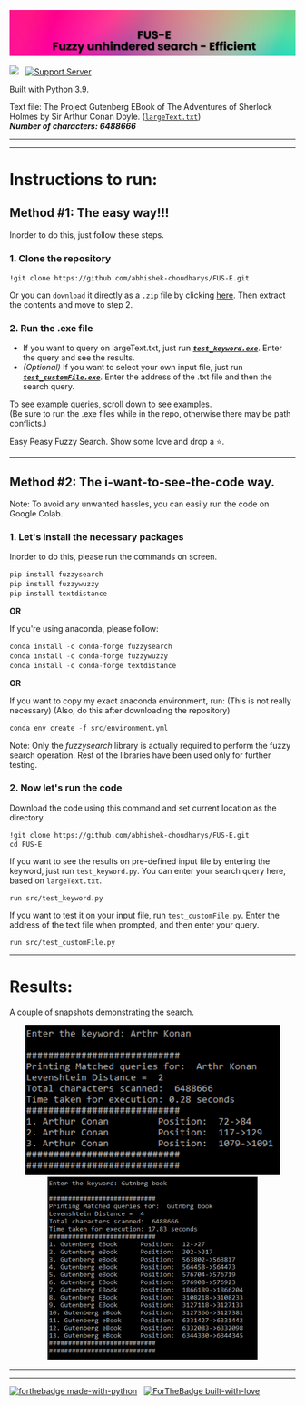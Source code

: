 ![](https://github.com/abhishek-choudharys/FUS-E/blob/main/imgs/banner.png?raw=true)

![](https://estruyf-github.azurewebsites.net/api/VisitorHit?user=abhishek-choudharysf&repo=FUS-E&countColorcountColor&countColor=%237B1EEA) &nbsp; [![Support Server](https://img.shields.io/discord/591914197219016707.svg?label=Discord&logo=Discord&colorB=7289da&style=for-the-badge)](https://discord.gg/vwm8YNFCy8)




Built with Python 3.9.

Text file: The Project Gutenberg EBook of The Adventures of Sherlock Holmes by Sir Arthur Conan Doyle. (<a href="https://github.com/abhishek-choudharys/FUS-E/blob/main/largeText.txt">``` largeText.txt ```</a>)
<br>
**_Number of characters: 6488666_**

---
---
# Instructions to run:

## Method #1: The easy way!!!
Inorder to do this, just follow these steps.

### 1. Clone the repository
``` 
!git clone https://github.com/abhishek-choudharys/FUS-E.git
```
Or you can ```download``` it directly as a ```.zip``` file by clicking <a href = "https://github.com/abhishek-choudharys/FUS-E/archive/refs/heads/main.zip">here</a>. Then extract the contents and move to step 2.

### 2. Run the .exe file

- If you want to query on largeText.txt, just run <a href="https://github.com/abhishek-choudharys/FUS-E/blob/main/test_keyword.exe">**_``` test_keyword.exe ```_**</a>. Enter the query and see the results.
- _(Optional)_ If you want to select your own input file, just run <a href="https://github.com/abhishek-choudharys/FUS-E/blob/main/test_customFile.exe">**_``` test_customFile.exe ```_**</a>. Enter the address of the .txt file and then the search query.

To see example queries, scroll down to see <a href = "https://github.com/abhishek-choudharys/FUS-E/blob/main/README.md#results">examples</a>. <br>
(Be sure to run the .exe files while in the repo, otherwise there may be path conflicts.)

Easy Peasy Fuzzy Search. Show some love and drop a ⭐.

---
## Method #2: The i-want-to-see-the-code way.

Note: To avoid any unwanted hassles, you can easily run the code on Google Colab.

### 1. Let's install the necessary packages
Inorder to do this, please run the commands on screen.

``` python
pip install fuzzysearch
pip install fuzzywuzzy
pip install textdistance
```
**OR**

If you're using anaconda, please follow:

``` python
conda install -c conda-forge fuzzysearch
conda install -c conda-forge fuzzywuzzy
conda install -c conda-forge textdistance
```
**OR**

If you want to copy my exact anaconda environment, run: 
(This is not really necessary)
(Also, do this after downloading the repository)
``` python
conda env create -f src/environment.yml
```


Note: Only the _fuzzysearch_ library is actually required to perform the fuzzy search operation. Rest of the libraries have been used only for further testing.

### 2. Now let's run the code

Download the code using this command and set current location as the directory.
``` 
!git clone https://github.com/abhishek-choudharys/FUS-E.git
cd FUS-E
```

If you want to see the results on pre-defined input file by entering the keyword, just run ``` test_keyword.py ```.
You can enter your search query here, based on ``` largeText.txt ```.
``` 
run src/test_keyword.py
```

If you want to test it on your input file, run ``` test_customFile.py ```.
Enter the address of the text file when prompted, and then enter your query.
``` 
run src/test_customFile.py
```

---
# Results:
A couple of snapshots demonstrating the search.

<p align="center"> 
  <img src="https://github.com/abhishek-choudharys/FUS-E/blob/main/results/result1.png?raw=true" alt="Result 2" width="450"/>
  <img src="https://github.com/abhishek-choudharys/FUS-E/blob/main/results/result2.png?raw=true" alt="Result 2" width="370"/>
  
</p>

---
---
[![forthebadge made-with-python](http://ForTheBadge.com/images/badges/made-with-python.svg)](https://www.python.org/) &nbsp; [![ForTheBadge built-with-love](http://ForTheBadge.com/images/badges/built-with-love.svg)](https://gitHub.com/abhishek-choudharys/)

